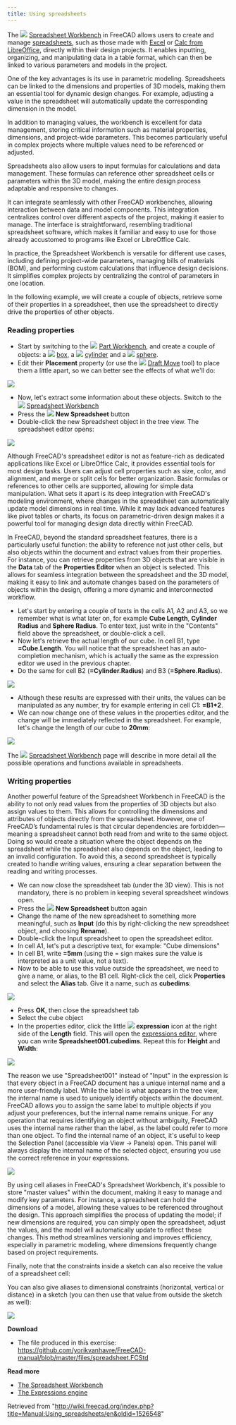 ```yaml
---
title: Using spreadsheets
---
```


The ![](/src/assets/images/Workbench_Spreadsheet.svg) [Spreadsheet Workbench](/Spreadsheet_Workbench "Spreadsheet Workbench") in FreeCAD allows users to create and manage [spreadsheets](https://en.wikipedia.org/wiki/Spreadsheet), such as those made with [Excel](https://en.wikipedia.org/wiki/Microsoft_Excel) or [Calc from LibreOffice](https://en.wikipedia.org/wiki/LibreOffice_Calc), directly within their design projects. It enables inputting, organizing, and manipulating data in a table format, which can then be linked to various parameters and models in the project.

One of the key advantages is its use in parametric modeling. Spreadsheets can be linked to the dimensions and properties of 3D models, making them an essential tool for dynamic design changes. For example, adjusting a value in the spreadsheet will automatically update the corresponding dimension in the model.

In addition to managing values, the workbench is excellent for data management, storing critical information such as material properties, dimensions, and project-wide parameters. This becomes particularly useful in complex projects where multiple values need to be referenced or adjusted.

Spreadsheets also allow users to input formulas for calculations and data management. These formulas can reference other spreadsheet cells or parameters within the 3D model, making the entire design process adaptable and responsive to changes.

It can integrate seamlessly with other FreeCAD workbenches, allowing interaction between data and model components. This integration centralizes control over different aspects of the project, making it easier to manage. The interface is straightforward, resembling traditional spreadsheet software, which makes it familiar and easy to use for those already accustomed to programs like Excel or LibreOffice Calc.

In practice, the Spreadsheet Workbench is versatile for different use cases, including defining project-wide parameters, managing bills of materials (BOM), and performing custom calculations that influence design decisions. It simplifies complex projects by centralizing the control of parameters in one location.

In the following example, we will create a couple of objects, retrieve some of their properties in a spreadsheet, then use the spreadsheet to directly drive the properties of other objects.

### Reading properties

- Start by switching to the ![](/src/assets/images/Workbench_Part.svg) [Part Workbench](/Part_Workbench "Part Workbench"), and create a couple of objects: a ![](/src/assets/images/Part_Box.svg) [box](/Part_Box "Part Box"), a ![](/src/assets/images/Part_Cylinder.svg) [cylinder](/Part_Cylinder "Part Cylinder") and a ![](/src/assets/images/Part_Sphere.svg) [sphere](/Part_Sphere "Part Sphere").
- Edit their **Placement** property (or use the ![](/src/assets/images/Draft_Move.svg) [Draft Move](/Draft_Move "Draft Move") tool) to place them a little apart, so we can better see the effects of what we'll do:

![](/src/assets/images/Exercise_spreadsheet_01.jpg)

- Now, let's extract some information about these objects. Switch to the ![](/src/assets/images/Workbench_Spreadsheet.svg) [Spreadsheet Workbench](/Spreadsheet_Workbench "Spreadsheet Workbench")
- Press the ![](/src/assets/images/Spreadsheet_Create.svg) **New Spreadsheet** button
- Double-click the new Spreadsheet object in the tree view. The spreadsheet editor opens:

![](/src/assets/images/FreeCAD_Spreedsheet.png)

Although FreeCAD's spreadsheet editor is not as feature-rich as dedicated applications like Excel or LibreOffice Calc, it provides essential tools for most design tasks. Users can adjust cell properties such as size, color, and alignment, and merge or split cells for better organization. Basic formulas or references to other cells are supported, allowing for simple data manipulation. What sets it apart is its deep integration with FreeCAD's modeling environment, where changes in the spreadsheet can automatically update model dimensions in real time. While it may lack advanced features like pivot tables or charts, its focus on parametric-driven design makes it a powerful tool for managing design data directly within FreeCAD.

In FreeCAD, beyond the standard spreadsheet features, there is a particularly useful function: the ability to reference not just other cells, but also objects within the document and extract values from their properties. For instance, you can retrieve properties from 3D objects that are visible in the **Data** tab of the **Properties Editor** when an object is selected. This allows for seamless integration between the spreadsheet and the 3D model, making it easy to link and automate changes based on the parameters of objects within the design, offering a more dynamic and interconnected workflow.

- Let's start by entering a couple of texts in the cells A1, A2 and A3, so we remember what is what later on, for example **Cube Length**, **Cylinder Radius** and **Sphere Radius**. To enter text, just write in the "Contents" field above the spreadsheet, or double-click a cell.
- Now let's retrieve the actual length of our cube. In cell B1, type **=Cube.Length**. You will notice that the spreadsheet has an auto-completion mechanism, which is actually the same as the expression editor we used in the previous chapter.
- Do the same for cell B2 (**=Cylinder.Radius**) and B3 (**=Sphere.Radius**).

![](/src/assets/images/FreeCAD_Spreedsheet_Autocomplete.png)

- Although these results are expressed with their units, the values can be manipulated as any number, try for example entering in cell C1: **=B1\*2**.
- We can now change one of these values in the properties editor, and the change will be immediately reflected in the spreadsheet. For example, let's change the length of our cube to **20mm**:

![](/src/assets/images/FreeCAD_Spreedsheet_Multipl.png)

The ![](/src/assets/images/Workbench_Spreadsheet.svg) [Spreadsheet Workbench](/Spreadsheet_Workbench "Spreadsheet Workbench") page will describe in more detail all the possible operations and functions available in spreadsheets.

### Writing properties

Another powerful feature of the Spreadsheet Workbench in FreeCAD is the ability to not only read values from the properties of 3D objects but also assign values to them. This allows for controlling the dimensions and attributes of objects directly from the spreadsheet. However, one of FreeCAD’s fundamental rules is that circular dependencies are forbidden—meaning a spreadsheet cannot both read from and write to the same object. Doing so would create a situation where the object depends on the spreadsheet while the spreadsheet also depends on the object, leading to an invalid configuration. To avoid this, a second spreadsheet is typically created to handle writing values, ensuring a clear separation between the reading and writing processes.

- We can now close the spreadsheet tab (under the 3D view). This is not mandatory, there is no problem in keeping several spreadsheet windows open.
- Press the ![](/src/assets/images/Spreadsheet_Create.svg) **New Spreadsheet** button again
- Change the name of the new spreadsheet to something more meaningful, such as **Input** (do this by right-clicking the new spreadsheet object, and choosing **Rename**).
- Double-click the Input spreadsheet to open the spreadsheet editor.
- In cell A1, let's put a descriptive text, for example: "Cube dimensions"
- In cell B1, write **=5mm** (using the = sign makes sure the value is interpreted as a unit value, not a text).
- Now to be able to use this value outside the spreadsheet, we need to give a name, or alias, to the B1 cell. Right-click the cell, click **Properties** and select the **Alias** tab. Give it a name, such as **cubedims**:

![](/src/assets/images/FreeCAD_Spreedsheet_Alias.png)

- Press **OK**, then close the spreadsheet tab
- Select the cube object
- In the properties editor, click the little ![](/src/assets/images/Bound-expression-unset.svg) **expression** icon at the right side of the **Length** field. This will open the [expressions editor](/Expressions "Expressions"), where you can write **Spreadsheet001.cubedims**. Repeat this for **Height** and **Width**:

![](/src/assets/images/FreeCAD_SpreedSheet_Dim.png)

The reason we use "Spreadsheet001" instead of "Input" in the expression is that every object in a FreeCAD document has a unique internal name and a more user-friendly label. While the label is what appears in the tree view, the internal name is used to uniquely identify objects within the document. FreeCAD allows you to assign the same label to multiple objects if you adjust your preferences, but the internal name remains unique. For any operation that requires identifying an object without ambiguity, FreeCAD uses the internal name rather than the label, as the label could refer to more than one object. To find the internal name of an object, it's useful to keep the Selection Panel (accessible via View → Panels) open. This panel will always display the internal name of the selected object, ensuring you use the correct reference in your expressions.

![](/src/assets/images/FreeCAD_SpreedSheet_SelectionView.png)

By using cell aliases in FreeCAD's Spreadsheet Workbench, it's possible to store "master values" within the document, making it easy to manage and modify key parameters. For instance, a spreadsheet can hold the dimensions of a model, allowing these values to be referenced throughout the design. This approach simplifies the process of updating the model; if new dimensions are required, you can simply open the spreadsheet, adjust the values, and the model will automatically update to reflect these changes. This method streamlines versioning and improves efficiency, especially in parametric modeling, where dimensions frequently change based on project requirements.

Finally, note that the constraints inside a sketch can also receive the value of a spreadsheet cell:

You can also give aliases to dimensional constraints (horizontal, vertical or distance) in a sketch (you can then use that value from outside the sketch as well):

![](/src/assets/images/FreeCAD_SpreedSheet_Rectangle.png)

**Download**

- The file produced in this exercise: <https://github.com/yorikvanhavre/FreeCAD-manual/blob/master/files/spreadsheet.FCStd>

**Read more**

- [The Spreadsheet Workbench](/Spreadsheet_Workbench "Spreadsheet Workbench")
- [The Expressions engine](/Expressions "Expressions")

Retrieved from "<http://wiki.freecad.org/index.php?title=Manual:Using_spreadsheets/en&oldid=1526548>"
